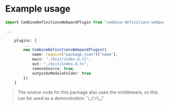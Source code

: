 # Example usage

```typescript
import CombineDefinitionsWebpackPlugin from "combine-definitions-webpack-plugin"

...

    plugins: [
        ...
        new CombineDefinitionsWebpackPlugin({
            name: require("package.json")["name"],
            main: "./dist/index.d.ts",
            out: "./dist/index.d.ts",
            removeSource: true,
            outputAsModuleFolder: true
        })
    ]
```

> The source code for this package also uses the middleware, so this can be used as a demonstration ¯\\\_(ツ)\_/¯